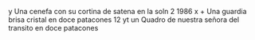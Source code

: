 y Una cenefa con su cortina de satena en la soln 2 1986
x + Una guardia brisa cristal en doce patacones 12
yt un Quadro de nuestra señora del transito en doce
patacones
